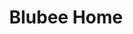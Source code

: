 ---
title: Blubee Home
HomepageTitle: blubee.me the place blubee calls home on the world wide web.
urltitle: HOME
type: page
order: 0
template: front-end/homepage.html
metadesc: this site is about me, blubee and some of my interests; including being a plant based culinarian, a polyglot programmer who does mobile software applications

---